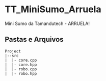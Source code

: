 # TT_MiniSumo_Arruela
 Mini Sumo da Tamandutech - ARRUELA!

## Pastas e Arquivos
```
Project
|--src
|  |- core.cpp
|  |- core.hpp
|  |- robo.cpp
|  |- robo.hpp
```
